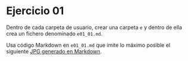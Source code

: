 # Ejercicio 01

Dentro de cada carpeta de usuario, crear una carpeta `e` y dentro de ella crea un fichero denominado `e01_01.md`.

Usa código Markdown en `e01_01.md` que imite lo máximo posible el siguiente [JPG generado en Markdown](e01.jpg).
